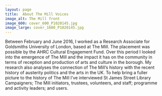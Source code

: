 ```yaml
---
layout: page
title:  About The Mill Voices
image_alt: The Mill front
image_600: cover_600_P1020145.jpg
image_large: cover_1600_P1020145.jpg
---
```

Between February and June 2016, I worked as a Research Associate for Goldsmiths University of London, based at The Mill. The placement was possible by the AHRC Cultural Engagement Fund. Over this period I looked into the emergence of The Mill and the impact it has on the community in terms of reception and production of arts and culture in the borough. My research also analyses the connection of The Mill’s history with the recent history of austerity politics and the arts in the UK. To help bring a fuller picture to the history of The Mill I’ve interviewed St James Street Library Campaigners; The Mill initiators, trustees, volunteers, and staff; programme and activity leaders; and users. 
